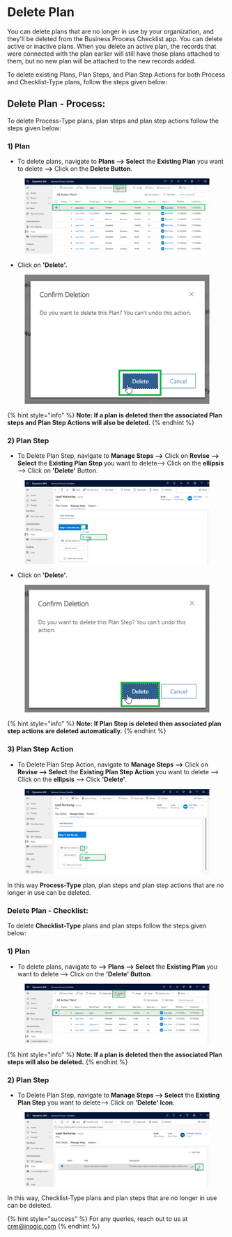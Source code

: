 # Delete Plan

You can delete plans that are no longer in use by your organization, and they'll be deleted from the Business Process Checklist app. You can delete active or inactive plans. When you delete an active plan, the records that were connected with the plan earlier will still have those plans attached to them, but no new plan will be attached to the new records added.

To delete existing Plans, Plan Steps, and Plan Step Actions for both Process and Checklist-Type plans, follow the steps given below:

## Delete Plan - Process:

To delete Process-Type plans, plan steps and plan step actions follow the steps given below:

### 1) Plan

* To delete plans, navigate to **Plans --> Select** the **Existing Plan** you want to delete **-->** Click on the **Delete Button**.

<figure><img src="../../../.gitbook/assets/Delete plan_1.png" alt=""><figcaption></figcaption></figure>

* Click on **'Delete'.**

<figure><img src="../../../.gitbook/assets/Delete plan_2.png" alt=""><figcaption></figcaption></figure>

{% hint style="info" %}
**Note: If a plan is deleted then the associated Plan steps and Plan Step Actions will also be deleted.**
{% endhint %}

### 2) Plan Step

* To Delete Plan Step, navigate to **Manage Steps -->**  Click on **Revise --> Select** the **Existing Plan Step** you want to delete-->  Click on the **ellipsis** --> Click on **'Delete'** Button.

<figure><img src="../../../.gitbook/assets/delete plan step _1 (1).png" alt=""><figcaption></figcaption></figure>

* &#x20;Click on **'Delete'**.

<figure><img src="../../../.gitbook/assets/delete plan step _2.png" alt=""><figcaption></figcaption></figure>

{% hint style="info" %}
**Note: If Plan Step is deleted then associated plan step actions are deleted automatically.**
{% endhint %}

### 3) Plan Step Action

* To Delete Plan Step Action, navigate to **Manage Steps -->**  Click on **Revise --> Select** the **Existing Plan Step Action** you want to delete --> Click on the **ellipsis** --> Click **'Delete'**.

<figure><img src="../../../.gitbook/assets/Delete plan step action_1.png" alt=""><figcaption></figcaption></figure>

In this way **Process-Type** plan, plan steps and plan step actions that are no longer in use can be deleted.

### Delete Plan - Checklist:

To delete **Checklist-Type** plans and plan steps follow the steps given below:

### 1) Plan

* To delete plans, navigate to **--> Plans --> Select** the **Existing Plan** you want to delete --> Click on the **'Delete' Button**.

<figure><img src="../../../.gitbook/assets/delete plan_1.png" alt=""><figcaption></figcaption></figure>

{% hint style="info" %}
**Note: If a plan is deleted then the associated Plan steps will also be deleted.**
{% endhint %}

### 2) Plan Step&#x20;

* To Delete Plan Step, navigate to **Manage Steps --> Select** the **Existing Plan Step** you want to delete--> Click on **'Delete' Icon**.

<figure><img src="../../../.gitbook/assets/1 (2).png" alt=""><figcaption></figcaption></figure>

In this way, Checklist-Type plans and plan steps that are no longer in use can be deleted.

{% hint style="success" %}
For any queries, reach out to us at [crm@inogic.com](mailto:crm@inogic.com)
{% endhint %}
